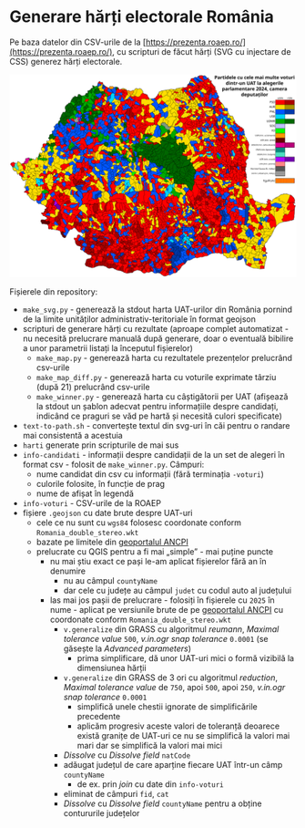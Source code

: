 # Generare hărți electorale România

Pe baza datelor din CSV-urile de la [https://prezenta.roaep.ro/](https://prezenta.roaep.ro/), cu scripturi de făcut hărți (SVG cu injectare de CSS) generez hărți electorale.

![Alegerile parlamentare 2024 - Camera Deputaților - câștigători per UAT](./harti/voturi-uat-dep-2024.svg)

Fișierele din repository:
- `make_svg.py` - generează la stdout harta UAT-urilor din România pornind de la limite unităților administrativ-teritoriale în format geojson
- scripturi de generare hărți cu rezultate (aproape complet automatizat - nu necesită prelucrare manuală după generare, doar o eventuală bibilire a unor parametrii listați la începutul fișierelor)
    - `make_map.py` - generează harta cu rezultatele prezențelor prelucrând csv-urile
    - `make_map_diff.py` - generează harta cu voturile exprimate târziu (după 21) prelucrând csv-urile
    - `make_winner.py` - generează harta cu câștigătorii per UAT (afișează la stdout un șablon adecvat pentru informațiile despre candidați, indicând ce praguri se văd pe hartă și necesită culori specificate)
- `text-to-path.sh` - convertește textul din svg-uri în căi pentru o randare mai consistentă a acestuia
- `harti` generate prin scripturile de mai sus
- `info-candidati` - informații despre candidații de la un set de alegeri în format csv - folosit de `make_winner.py`. Câmpuri:
    - nume candidat din csv cu informații (fără terminația `-voturi`)
    - culorile folosite, în funcție de prag
    - nume de afișat în legendă
- `info-voturi` - CSV-urile de la ROAEP
- fișiere `.geojson` cu date brute despre UAT-uri
    - cele ce nu sunt cu `wgs84` folosesc coordonate conform `Romania_double_stereo.wkt`
    - bazate pe limitele din [geoportalul ANCPI](https://geoportal.ancpi.ro/portal/apps/webappviewer/index.html?id=faeba2d173374445b1f13512bd477bb2)
    - prelucrate cu QGIS pentru a fi mai „simple” - mai puține puncte
        - nu mai știu exact ce pași le-am aplicat fișierelor fără an în denumire
            - nu au câmpul `countyName`
            - dar cele cu județe au câmpul `judet` cu codul auto al județului
        - las mai jos pașii de prelucrare - folosiți în fișierele cu `2025` în nume - aplicat pe versiunile brute de pe [geoportalul ANCPI](https://geoportal.ancpi.ro/portal/apps/webappviewer/index.html?id=faeba2d173374445b1f13512bd477bb2) cu coordonate conform `Romania_double_stereo.wkt`
            - `v.generalize` din GRASS cu algoritmul *reumann*, *Maximal tolerance value* `500`, *v.in.ogr snap tolerance* `0.0001` (se găsește la *Advanced parameters*)
                - prima simplificare, dă unor UAT-uri mici o formă vizibilă la dimensiunea hărții
            - `v.generalize` din GRASS de 3 ori cu algoritmul *reduction*, *Maximal tolerance value* de `750`, apoi `500`, apoi `250`, *v.in.ogr snap tolerance* `0.0001`
                - simplifică unele chestii ignorate de simplificările precedente
                - aplicăm progresiv aceste valori de toleranță deoarece există granițe de UAT-uri ce nu se simplifică la valori mai mari dar se simplifică la valori mai mici
            - *Dissolve* cu *Dissolve field* `natCode`
            - adăugat județul de care aparține fiecare UAT într-un câmp `countyName`
                - de ex. prin *join* cu date din `info-voturi`
            - eliminat de câmpuri `fid`, `cat`
            - *Dissolve* cu *Dissolve field* `countyName` pentru a obține contururile județelor

